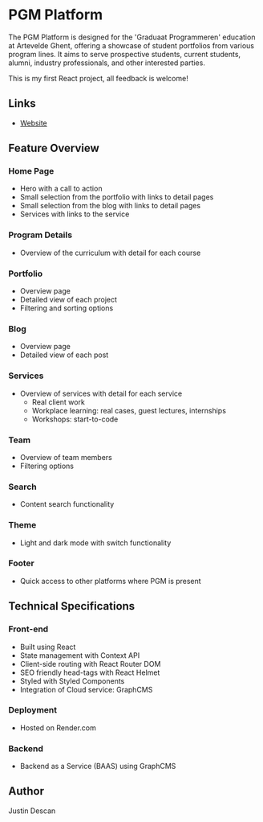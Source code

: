 # PGM Platform

The PGM Platform is designed for the 'Graduaat Programmeren' education at Artevelde Ghent, offering a showcase of student portfolios from various program lines. It aims to serve prospective students, current students, alumni, industry professionals, and other interested parties.

This is my first React project, all feedback is welcome!

## Links

- [Website](https://pgm-platform-pgm-justdesc4.onrender.com/)

## Feature Overview

### Home Page

- Hero with a call to action
- Small selection from the portfolio with links to detail pages
- Small selection from the blog with links to detail pages
- Services with links to the service

### Program Details

- Overview of the curriculum with detail for each course

### Portfolio

- Overview page
- Detailed view of each project
- Filtering and sorting options

### Blog

- Overview page
- Detailed view of each post

### Services

- Overview of services with detail for each service
  - Real client work
  - Workplace learning: real cases, guest lectures, internships
  - Workshops: start-to-code

### Team

- Overview of team members
- Filtering options

### Search

- Content search functionality

### Theme

- Light and dark mode with switch functionality

### Footer

- Quick access to other platforms where PGM is present

## Technical Specifications

### Front-end

- Built using React
- State management with Context API
- Client-side routing with React Router DOM
- SEO friendly head-tags with React Helmet
- Styled with Styled Components
- Integration of Cloud service: GraphCMS

### Deployment

- Hosted on Render.com

### Backend

- Backend as a Service (BAAS) using GraphCMS

## Author

Justin Descan
